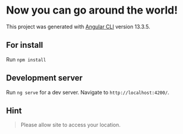 # Now you can go around the world!

This project was generated with [Angular CLI](https://github.com/angular/angular-cli) version 13.3.5.

## For install

Run `npm install`

## Development server

Run `ng serve` for a dev server. Navigate to `http://localhost:4200/`.

## Hint

> Please allow site to access your location.
